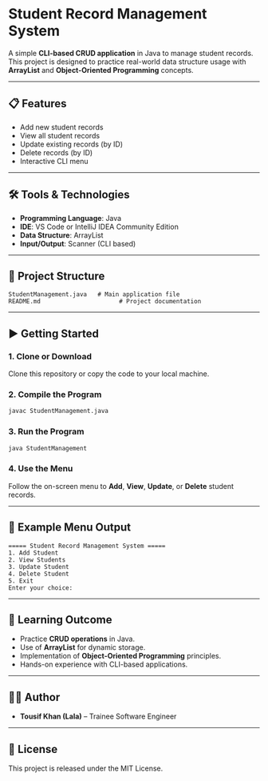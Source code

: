 # Student Record Management System

A simple **CLI-based CRUD application** in Java to manage student records. This project is designed to practice real-world data structure usage with **ArrayList** and **Object-Oriented Programming** concepts.

---

## 📋 Features

* Add new student records
* View all student records
* Update existing records (by ID)
* Delete records (by ID)
* Interactive CLI menu

---

## 🛠️ Tools & Technologies

* **Programming Language**: Java
* **IDE**: VS Code or IntelliJ IDEA Community Edition
* **Data Structure**: ArrayList
* **Input/Output**: Scanner (CLI based)

---

## 📂 Project Structure

```
StudentManagement.java   # Main application file
README.md                      # Project documentation
```

---

## ▶️ Getting Started

### 1. Clone or Download

Clone this repository or copy the code to your local machine.

### 2. Compile the Program

```bash
javac StudentManagement.java
```

### 3. Run the Program

```bash
java StudentManagement
```

### 4. Use the Menu

Follow the on-screen menu to **Add**, **View**, **Update**, or **Delete** student records.

---

## 🧰 Example Menu Output

```
===== Student Record Management System =====
1. Add Student
2. View Students
3. Update Student
4. Delete Student
5. Exit
Enter your choice:
```

---

## 📖 Learning Outcome

* Practice **CRUD operations** in Java.
* Use of **ArrayList** for dynamic storage.
* Implementation of **Object-Oriented Programming** principles.
* Hands-on experience with CLI-based applications.

---

## 🧑‍💻 Author

* **Tousif Khan (Lala)** – Trainee Software Engineer

---

## 📜 License

This project is released under the MIT License.
